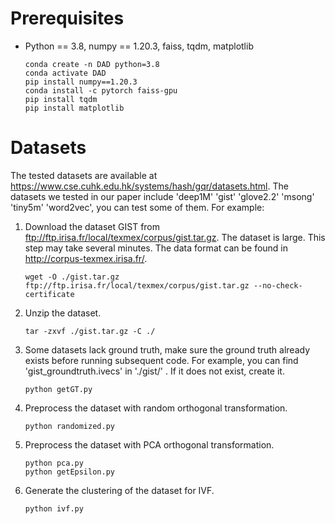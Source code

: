 
# Prerequisites
*   Python == 3.8, numpy == 1.20.3, faiss, tqdm, matplotlib

    ```shell
    conda create -n DAD python=3.8
    conda activate DAD
    pip install numpy==1.20.3
    conda install -c pytorch faiss-gpu
    pip install tqdm
    pip install matplotlib
    ```

# Datasets

The tested datasets are available at https://www.cse.cuhk.edu.hk/systems/hash/gqr/datasets.html. The datasets we tested in our paper include 'deep1M' 'gist' 'glove2.2' 'msong' 'tiny5m' 'word2vec', you can test some of them. For example:

1. Download the dataset GIST from ftp://ftp.irisa.fr/local/texmex/corpus/gist.tar.gz. The dataset is large. This step may take several minutes. The data format can be found in http://corpus-texmex.irisa.fr/.
    
    ```shell
    wget -O ./gist.tar.gz ftp://ftp.irisa.fr/local/texmex/corpus/gist.tar.gz --no-check-certificate
    ```

2. Unzip the dataset. 

    ```shell
    tar -zxvf ./gist.tar.gz -C ./
    ```

3. Some datasets lack ground truth, make sure the ground truth already exists before running subsequent code. For example, you can find 'gist_groundtruth.ivecs' in './gist/' . If it does not exist, create it.
    
    ```shell
    python getGT.py
    ```

4. Preprocess the dataset with random orthogonal transformation. 

    ```shell
    python randomized.py
    ```

5. Preprocess the dataset with PCA orthogonal transformation. 

    ```shell
    python pca.py
    python getEpsilon.py
    ```

6. Generate the clustering of the dataset for IVF. 

    ```shell
    python ivf.py
    ```